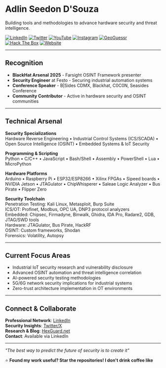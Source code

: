 # Adlin Seedon D'Souza

Building tools and methodologies to advance hardware security and threat intelligence.

[![LinkedIn](https://img.shields.io/badge/LinkedIn-0077B5?style=for-the-badge&logo=linkedin&logoColor=white)](https://www.linkedin.com/in/seedon)
[![Twitter](https://img.shields.io/badge/Twitter-1DA1F2?style=for-the-badge&logo=twitter&logoColor=white)](https://x.com/SeedonD)
[![YouTube](https://img.shields.io/badge/YouTube-FF0000?style=for-the-badge&logo=youtube&logoColor=white)](https://www.youtube.com/watch?v=dQw4w9WgXcQ&list=RDdQw4w9WgXcQ&start_radio=1)
[![Instagram](https://img.shields.io/badge/Instagram-E4405F?style=for-the-badge&logo=instagram&logoColor=white)](https://www.youtube.com/watch?v=dQw4w9WgXcQ&list=RDdQw4w9WgXcQ&start_radio=1)
[![GeoGuessr](https://img.shields.io/badge/GeoGuessr-FF7043?style=for-the-badge&logo=googlemaps&logoColor=white)](https://www.geoguessr.com/user/6414604af91bdf5459654a71)
[![Hack The Box](https://img.shields.io/badge/Hack%20The%20Box-9FEF00?style=for-the-badge&logo=hackthebox&logoColor=black)](https://www.youtube.com/watch?v=dQw4w9WgXcQ&list=RDdQw4w9WgXcQ&start_radio=1)
[![Website](https://img.shields.io/badge/Website-0A84FF?style=for-the-badge&logo=globe&logoColor=white)](https://hexguard.net)

---

## Recognition

- **BlackHat Arsenal 2025** - Farsight OSINT Framework presenter
- **Security Engineer** at Festo - Securing industrial automation systems
- **Conference Speaker** - B|Sides CDMX, Blackhat, C0C0N, Seasides Conference
- **Community Contributor** - Active in hardware security and OSINT communities

---

## Technical Arsenal

**Security Specializations**  
Hardware Reverse Engineering • Industrial Control Systems (ICS/SCADA) • Open Source Intelligence (OSINT) • Embedded Systems & IoT Security

**Programming & Scripting**  
Python • C/C++ • JavaScript • Bash/Shell • Assembly • PowerShell • Lua • MicroPython

**Hardware Platforms**  
Arduino • Raspberry Pi • ESP32/ESP8266 • Xilinx FPGAs • Sipeed boards • NVIDIA Jetson • JTAGulator • ChipWhisperer • Saleae Logic Analyzer • Bus Pirate • Flipper Zero

**Security Toolchain**  
Penetration Testing: Kali Linux, Metasploit, Burp Suite  
ICS/OT: Profinet, Modbus, OPC UA, DNP3 protocol analyzers  
Embedded: Chipsec, Firmadyne, Binwalk, Ghidra, IDA Pro, Radare2, GDB, JTAG/SWD tools  
Hardware: JTAGulator, Bus Pirate, HackRF  
OSINT: Custom frameworks, Shodan  
Forensics: Volatility, Autopsy

---

## Current Focus Areas

- Industrial IoT security research and vulnerability disclosure
- Advanced OSINT automation and threat intelligence correlation  
- AI-powered security testing methodologies
- 5G/6G network security implications for industrial systems
- Zero-trust architecture implementation in OT environments

---

## Connect & Collaborate

**Professional Network**: [LinkedIn](https://www.linkedin.com/in/seedon)  
**Security Insights**: [Twitter/X](https://x.com/SeedonD)  
**Research & Blog**: [HexGuard.net](https://hexguard.net)  
**Contact**: Available via LinkedIn  

---

*"The best way to predict the future of security is to create it"*

⭐ **Found my work useful? Star the repositories! I don't drink coffee like**
